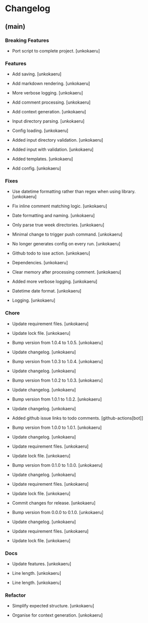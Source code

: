 # Changelog


## (main)

### Breaking Features

* Port script to complete project. [unkokaeru]

### Features

* Add saving. [unkokaeru]

* Add markdown rendering. [unkokaeru]

* More verbose logging. [unkokaeru]

* Add comment processing. [unkokaeru]

* Add context generation. [unkokaeru]

* Input directory parsing. [unkokaeru]

* Config loading. [unkokaeru]

* Added input directory validation. [unkokaeru]

* Added input with validation. [unkokaeru]

* Added templates. [unkokaeru]

* Add config. [unkokaeru]

### Fixes

* Use datetime formatting rather than regex when using library. [unkokaeru]

* Fix inline comment matching logic. [unkokaeru]

* Date formatting and naming. [unkokaeru]

* Only parse true week directories. [unkokaeru]

* Minimal change to trigger push command. [unkokaeru]

* No longer generates config on every run. [unkokaeru]

* Github todo to isse action. [unkokaeru]

* Dependencies. [unkokaeru]

* Clear memory after processing comment. [unkokaeru]

* Added more verbose logging. [unkokaeru]

* Datetime date format. [unkokaeru]

* Logging. [unkokaeru]

### Chore

* Update requirement files. [unkokaeru]

* Update lock file. [unkokaeru]

* Bump version from 1.0.4 to 1.0.5. [unkokaeru]

* Update changelog. [unkokaeru]

* Bump version from 1.0.3 to 1.0.4. [unkokaeru]

* Update changelog. [unkokaeru]

* Bump version from 1.0.2 to 1.0.3. [unkokaeru]

* Update changelog. [unkokaeru]

* Bump version from 1.0.1 to 1.0.2. [unkokaeru]

* Update changelog. [unkokaeru]

* Added github issue links to todo comments. [github-actions[bot]]

* Bump version from 1.0.0 to 1.0.1. [unkokaeru]

* Update changelog. [unkokaeru]

* Update requirement files. [unkokaeru]

* Update lock file. [unkokaeru]

* Bump version from 0.1.0 to 1.0.0. [unkokaeru]

* Update changelog. [unkokaeru]

* Update requirement files. [unkokaeru]

* Update lock file. [unkokaeru]

* Commit changes for release. [unkokaeru]

* Bump version from 0.0.0 to 0.1.0. [unkokaeru]

* Update changelog. [unkokaeru]

* Update requirement files. [unkokaeru]

* Update lock file. [unkokaeru]

### Docs

* Update features. [unkokaeru]

* Line length. [unkokaeru]

* Line length. [unkokaeru]

### Refactor

* Simplify expected structure. [unkokaeru]

* Organise for context generation. [unkokaeru]


